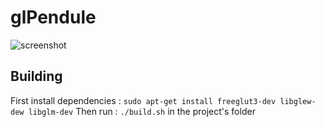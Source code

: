 # glPendule

![screenshot](https://user-images.githubusercontent.com/26910885/167294833-23b95575-4989-461e-81fe-4af1fb4b6760.png)

## Building
First install dependencies :
`sudo apt-get install freeglut3-dev libglew-dew libglm-dev`
Then run :
`./build.sh`
in the project's folder

